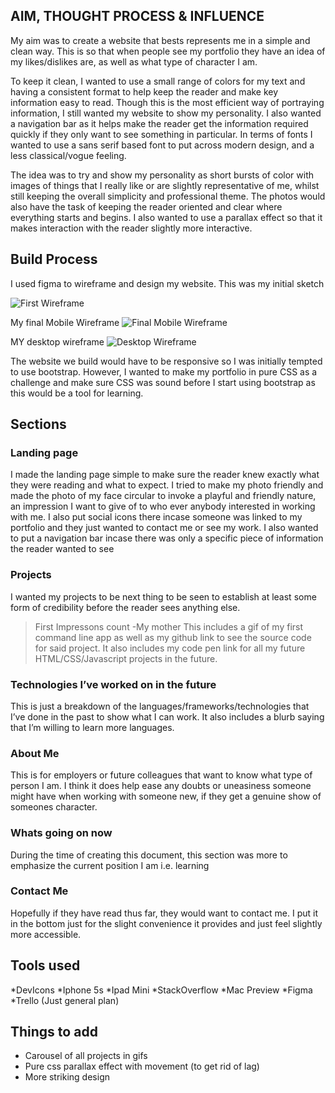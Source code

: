 ## AIM, THOUGHT PROCESS & INFLUENCE

My aim was to create a website that bests represents me in a simple and clean way. This is so that when people see my portfolio they have an idea of my likes/dislikes are, as well as what type of character I am.

To keep it clean, I wanted to use a small range of colors for my text and having a consistent format to help keep the reader and make key information easy to read. Though this is the most efficient way of portraying information, I still wanted my website to show my personality. I also wanted a navigation bar as it helps make the reader get the information required quickly if they only want to see something in particular. In terms of fonts I wanted to use a sans serif based font to put across modern design, and a less classical/vogue feeling.

The idea was to try and show my personality as short bursts of color with images of things that I really like or are slightly representative of me, whilst still keeping the overall simplicity and professional theme. The photos would also have the task of keeping the reader oriented and clear where everything starts and begins. I also wanted to use a parallax effect so that it makes interaction with the reader slightly more interactive.

## Build Process

I used figma to wireframe and design my website. This was my initial sketch

![First Wireframe](readme/original_wireframe.jpg "Original Wireframe")

My final Mobile Wireframe
![Final Mobile Wireframe](readme/original_wireframe.jpg)


MY desktop wireframe
![Desktop Wireframe](readme/original_wireframe.jpg)


The website we build would have to be responsive so I was initially tempted to use bootstrap. However, I wanted to make my portfolio in pure CSS as a challenge and make sure CSS was sound before I start using bootstrap as this would be a tool for learning.

## Sections
### Landing page
I made the landing page simple to make sure the reader knew exactly what they were reading and what to expect. I tried to make my photo friendly and made the photo of my face circular to invoke a playful and friendly nature, an impression I want to give of to who ever anybody interested in working with me. I also put social icons there incase someone was linked to my portfolio and they just wanted to contact me or see my work. I also wanted to put a navigation bar incase there was only a specific piece of information the reader wanted to see

### Projects
I wanted my projects to be next thing to be seen to establish at least some form of credibility before the reader sees anything else.
>First Impressons count
>-My mother
This includes a gif of my first command line app as well as my github link to see the source code for said project. It also includes my code pen link for all my future HTML/CSS/Javascript projects in the future.

### Technologies I’ve worked on in the future
This is just a breakdown of the languages/frameworks/technologies that I’ve done in the past to show what I can work. It also includes a blurb saying that I’m willing to learn more languages.


### About Me
This is for employers or future colleagues that want to know what type of person I am. I think it does help ease any doubts or uneasiness someone might have when working with someone new, if they get a genuine show of someones character.

### Whats going on now
During the time of creating this document, this section was more to emphasize the current position I am i.e. learning

### Contact Me
Hopefully if they have read thus far, they would want to contact me. I put it in the bottom just for the slight convenience it provides and just feel slightly more accessible.

## Tools used
*DevIcons
*Iphone 5s
*Ipad Mini
*StackOverflow
*Mac Preview
*Figma
*Trello (Just general plan)


## Things to add
* Carousel of all projects in gifs
* Pure css parallax effect with movement (to get rid of lag)
* More striking design

